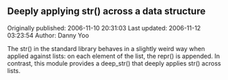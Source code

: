 ## Deeply applying str() across a data structure

Originally published: 2006-11-10 20:31:03
Last updated: 2006-11-12 03:23:54
Author: Danny Yoo

The str() in the standard library behaves in a slightly weird way when applied against lists: on each element of the list, the repr() is appended.  In contrast, this module provides a deep_str() that deeply applies str() across lists.